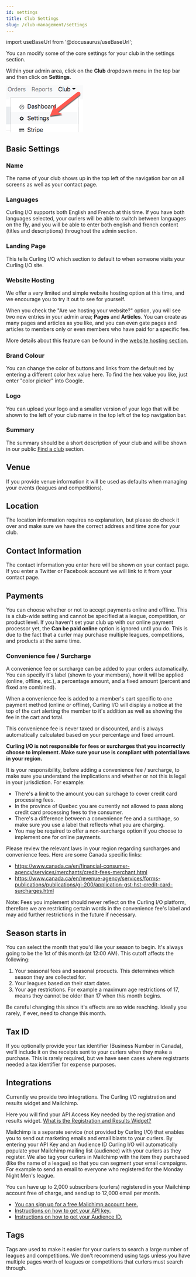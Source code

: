 ```yaml
---
id: settings
title: Club Settings
slug: /club-management/settings
---
```

import useBaseUrl from '@docusaurus/useBaseUrl';

You can modify some of the core settings for your club in the settings section.

Within your admin area, click on the **Club** dropdown menu in the top bar and then click on **Settings**.

![Settings Navigation](/img/docs/club-management/settings/navigation.png)


## Basic Settings

### Name

The name of your club shows up in the top left of the navigation bar on all screens as well as your contact page.

### Languages

Curling I/O supports both English and French at this time.
If you have both languages selected, your curlers will be able to switch between languages on the fly, and you will be able to enter both english and french content (titles and descriptions) throughout the admin section.

### Landing Page

This tells Curling I/O which section to default to when someone visits your Curling I/O site.

### Website Hosting

We offer a very limited and simple website hosting option at this time, and we encourage you to try it out to see for yourself.

When you check the "Are we hosting your website?" option, you will see two new entries in your admin area; **Pages** and **Articles**.
You can create as many pages and articles as you like, and you can even gate pages and articles to members only or even members who have paid for a specific fee.

More details about this feature can be found in the [website hosting section.](/docs/club-management/website-hosting)

### Brand Colour

You can change the color of buttons and links from the default red by entering a different color hex value here.
To find the hex value you like, just enter "color picker" into Google.

### Logo

You can upload your logo and a smaller version of your logo that will be shown to the left of your club name in the top left of the top navigation bar.

### Summary

The summary should be a short description of your club and will be shown in our public [Find a club](https://clubs.curling.io) section.


## Venue

If you provide venue information it will be used as defaults when managing your events (leagues and competitions).


## Location

The location information requires no explanation, but please do check it over and make sure we have the correct address and time zone for your club.


## Contact Information

The contact information you enter here will be shown on your contact page.
If you enter a Twitter or Facebook account we will link to it from your contact page.


## Payments

You can choose whether or not to accept payments online and offline.
This is a club-wide setting and cannot be specified at a league, competition, or product level.
If you haven't set your club up with our online payment processor yet, the **Can be paid online** option is ignored until you do.
This is due to the fact that a curler may purchase multiple leagues, competitions, and products at the same time.

### Convenience fee / Surcharge

A convenience fee or surcharge can be added to your orders automatically.
You can specify it's label (shown to your members), how it will be applied (online, offline, etc.), a percentage amount, and a fixed amount (percent and fixed are combined).

When a convenience fee is added to a member's cart specific to one payment method (online or offline), Curling I/O will display a notice at the top of the cart alerting the member to it's addition as well as showing the fee in the cart and total.

This convenience fee is never taxed or discounted, and is always automatically calculated based on your percentage and fixed amount.

**Curling I/O is not responsible for fees or surcharges that you incorrectly choose to implement. Make sure your use is compliant with potential laws in your region.**

It is your responsibility, before adding a convenience fee / surcharge, to make sure you understand the implications and whether or not this is legal in your jurisdiction. For example:
- There's a limit to the amount you can surchage to cover credit card processing fees.
- In the province of Quebec you are currently not allowed to pass along credit card processing fees to the consumer.
- There's a difference between a convenience fee and a surchage, so make sure you use a label that reflects what you are charging.
- You may be required to offer a non-surcharge option if you choose to implement one for online payments.

Please review the relevant laws in your region regarding surcharges and convenience fees. Here are some Canada specific links:
- https://www.canada.ca/en/financial-consumer-agency/services/merchants/credit-fees-merchant.html
- https://www.canada.ca/en/revenue-agency/services/forms-publications/publications/gi-200/application-gst-hst-credit-card-surcharges.html

Note: Fees you implement should never reflect on the Curling I/O platform, therefore we are restricting certain words in the convenience fee's label and may add further restrictions in the future if necessary.

## Season starts in

You can select the month that you'd like your season to begin. It's always going to be the 1st of this month (at 12:00 AM). This cutoff affects the following:

1. Your seasonal fees and seasonal procucts. This determines which season they are collected for.
2. Your leagues based on their start dates.
3. Your age restrictions. For example a maximum age restrictions of 17, means they cannot be older than 17 when this month begins.

Be careful changing this since it's effects are so wide reaching. Ideally you rarely, if ever, need to change this month.

## Tax ID
If you optionally provide your tax identifier (Business Number in Canada), we'll include it on the receipts sent to your curlers when they make a purchase.
This is rarely required, but we have seen cases where registrants needed a tax identifier for expense purposes.

## Integrations

Currently we provide two integrations. The Curling I/O registration and results widget and Mailchimp.

Here you will find your API Access Key needed by the registration and results widget. [What is the Registration and Results Widget?](/docs/club-management/registration-widget)

Mailchimp is a separate service (not provided by Curling I/O) that enables you to send out marketing emails and email blasts to your curlers.
By entering your API Key and an Audience ID Curling I/O will automatically populate your Mailchimp mailing list (audience) with your curlers as they register.
We also tag your curlers in Mailchimp with the item they purchased (like the name of a league) so that you can segment your email campaigns.
For example to send an email to everyone who registered for the Monday Night Men's league.

You can have up to 2,000 subscribers (curlers) registered in your Mailchimp account free of charge, and send up to 12,000 email per month.

- [You can sign up for a free Mailchimp account here.](http://eepurl.com/dJ_Wys)
- [Instructions on how to get your API key.](https://mailchimp.com/help/about-api-keys/)
- [Instructions on how to get your Audience ID.](https://mailchimp.com/help/find-audience-id/)


## Tags

Tags are used to make it easier for your curlers to search a large number of leagues and competitions.
We don't recommend using tags unless you have multiple pages worth of leagues or competitions that curlers must search through.

